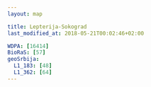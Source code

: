 ```yaml
---
layout: map

title: Lepterija-Sokograd
last_modified_at: 2018-05-21T00:02:46+02:00

WDPA: [16414]
BioRaS: [57]
geoSrbija:
  L1_183: [48]
  L1_362: [64]
---
```

